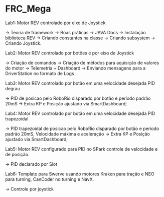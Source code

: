 # FRC_Mega

Lab1: Motor REV controlado por eixo de Joystick

-> Teoria de framework
-> Boas práticas
-> JAVA Docs
-> Instalação biblioteca REV
-> Criando constantes na classe
-> Criando subsystem
-> Criando Joystick.

Lab2: Motor REV controlado por botões e por eixo de Joystick

-> Criação de comandos
-> Criação de métodos para aquisição de valores do motor
-> Telemetria + Dashboard
-> Enviando mensagens para a DriverStation no formato de Logs

Lab3: Motor REV controlado por botão em uma velocidade desejada PID degrau

-> PID de posicao pelo RoboRio disparado por botão e período padrão 20mS
	-> Extra KP e Posição ajustado via SmartDashboard;

Lab4: Motor REV controlado por botão em uma velocidade desejada PID trapezoidal

-> PID trapezoidal de posicao pelo RoboRio disparado por botão e período padrão 20mS, Velocidade máxima e aceleração
	-> Extra KP e Posição ajustado via SmartDashboard;

Lab5: Motor REV configurado para PID no SPark controle de velocidade e de posição.

-> PID declarado por Slot

Lab6: Template para Swerve usando motores Kraken para tração e NEO para turning, CanCoder no turning e NavX.

-> Controle por joystick



